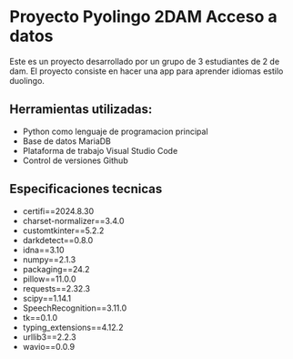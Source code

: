 # Proyecto Pyolingo 2DAM Acceso a datos
Este es un proyecto desarrollado por un grupo de 3 estudiantes de 2 de dam. El proyecto consiste en hacer una app para aprender idiomas estilo duolingo.

## Herramientas utilizadas:
- Python como lenguaje de programacion principal
- Base de datos MariaDB
- Plataforma de trabajo Visual Studio Code
- Control de versiones Github

## Especificaciones tecnicas
- certifi==2024.8.30
- charset-normalizer==3.4.0
- customtkinter==5.2.2
- darkdetect==0.8.0
- idna==3.10
- numpy==2.1.3
- packaging==24.2
- pillow==11.0.0
- requests==2.32.3
- scipy==1.14.1
- SpeechRecognition==3.11.0
- tk==0.1.0
- typing_extensions==4.12.2
- urllib3==2.2.3
- wavio==0.0.9
